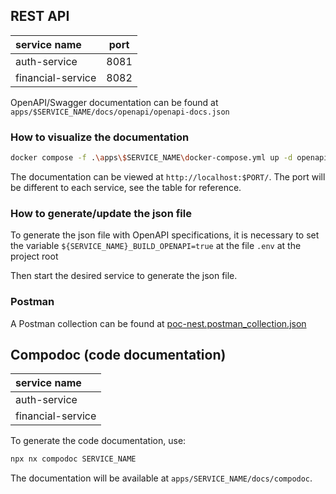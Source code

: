 ## REST API

| service name      | port |
| :---------------- | :--: |
| auth-service      | 8081 |
| financial-service | 8082 |

OpenAPI/Swagger documentation can be found at `apps/$SERVICE_NAME/docs/openapi/openapi-docs.json`

### How to visualize the documentation

```sh
docker compose -f .\apps\$SERVICE_NAME\docker-compose.yml up -d openapi
```

The documentation can be viewed at `http://localhost:$PORT/`. The port will be different to each service, see the table for reference.

### How to generate/update the json file

To generate the json file with OpenAPI specifications, it is necessary to set the variable `${SERVICE_NAME}_BUILD_OPENAPI=true` at the file `.env` at the project root

Then start the desired service to generate the json file.

### Postman

A Postman collection can be found at [poc-nest.postman_collection.json](../postman/poc-nest.postman_collection.json)

## Compodoc (code documentation)

| service name      |
| :---------------- |
| auth-service      |
| financial-service |

To generate the code documentation, use:

```sh
npx nx compodoc SERVICE_NAME
```

The documentation will be available at `apps/SERVICE_NAME/docs/compodoc`.

